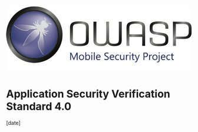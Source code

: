 #

![OWASP LOGO](../images/OWASP_logo.png)

# Application Security Verification Standard 4.0

[date]
